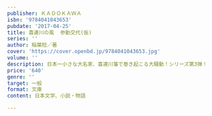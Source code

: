 ```yaml
---
publisher: ＫＡＤＯＫＡＷＡ
isbn: '9784041043653'
pubdate: '2017-04-25'
title: 喜連川の風  参勤交代(仮)
series: ''
author: 稲葉稔／著
cover: 'https://cover.openbd.jp/9784041043653.jpg'
volume: ''
description: 日本一小さな大名家、喜連川藩で巻き起こる大騒動！シリーズ第3弾！
price: '640'
genre: ''
target: 一般
format: 文庫
content: 日本文学、小説・物語

---
```

